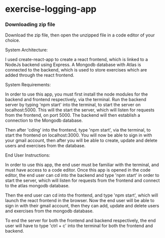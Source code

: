 # exercise-logging-app

### Downloading zip file

Download the zip file, then open the unzipped file in a code editor of your choice.

System Architecture:

I used create-react-app to create a react frontend, which is linked to a NodeJs backend using Express.
A Mongodb database with Atlas is connected to the backend, which is used to store exercises which are
added through the react frontend.

System Requirements:

In order to use this app, you must first install the node modules for the backend and frontend respectively, via the terminal.
Run the backend server by typing 'npm start' into the terminal, to start the server on localhost:5000. This will the start the server, which will listen for requests from the frontend, on port 5000. The backend will then establish a connection to the Mongodb database.


Then after 'cding' into the frontend, type 'npm start', via the terminal, to start the frontend on localhost:3000. You will now be able to sign in
with your gmail account, then after you will be able to create, update and delete users and exercises from the database. 


End User Instructions:

In order to use this app, the end user must be familiar with the terminal, and must have access to a code editor.
Once this app is opened in the code editor, the end user can cd into the backend and type 'npm start' in order to start the server,
which will listen for requests from the frontend and connect to the atlas mongodb database.

Then the end user can cd into the frontend, and type 'npm start', which will launch the react frontend in the browser.
Now the end user will be able to sign in with their gmail account, then they can add, update and delete users and exercises from the mongodb database.

To end the server for both the frontend and backend respectively, the end user will have to type 'ctrl + c' into the terminal for
both the frontend and backend.
